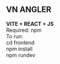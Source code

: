 ## VN ANGLER
**VITE + REACT + JS** <br />
Required: npm <br />
To run: <br />
cd frontend <br />
npm install <br />
npm rundev <br />

